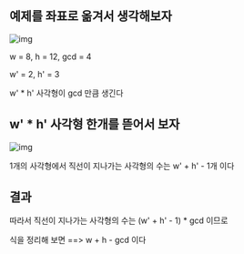 ## 예제를 좌표로 옮겨서 생각해보자

![img](https://t1.daumcdn.net/cfile/tistory/998989425DDC84FF36)

w = 8, h = 12, gcd = 4

w' = 2, h' = 3

w' * h' 사각형이 gcd 만큼 생긴다



## w' * h' 사각형 한개를 뜯어서 보자

![img](https://t1.daumcdn.net/cfile/tistory/995981435DDC883F03)

1개의 사각형에서 직선이 지나가는 사각형의 수는 w' + h' - 1개 이다



## 결과

따라서 직선이 지나가는 사각형의 수는 (w' + h' - 1) * gcd 이므로

식을 정리해 보면 ==> w + h - gcd 이다